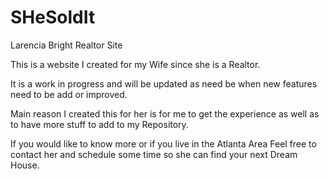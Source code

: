 # SHeSoldIt
Larencia Bright Realtor Site

This is a website I created for my Wife since she is a Realtor.

It is a work in progress and will be updated as need be when new features need to be add or improved.

Main reason I created this for her is for me to get the experience as well as to have more stuff to add to my Repository.

If you would like to know more or if you live in the Atlanta Area Feel free to contact her and schedule some time so she can find your next Dream House.
